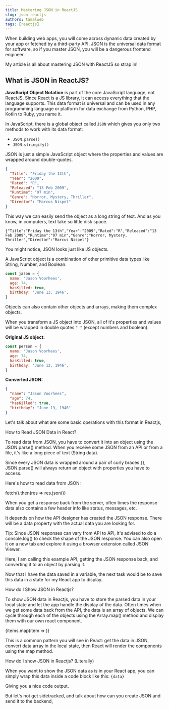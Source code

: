 ```yaml
---
title: Mastering JSON in ReactJS
slug: json-reactjs
authors: tamalweb
tags: [reactjs]
---
```


When building web apps, you will come across dynamic data created by your app or fetched by a third-party API. JSON is the universal data format for software, so if you master JSON, you will be a dangerous frontend engineer.

My article is all about mastering JSON with ReactJS so strap in!

<!-- truncate -->

## What is JSON in ReactJS?

**JavaScript Object Notation** is part of the core JavaScript language, not ReactJS. Since React is a JS library, it can access everything that the language supports. This data format is universal and can be used in any programming language or platform for data exchange from Python, PHP, Kotlin to Ruby, you name it.

In JavaScript, there is a global object called `JSON` which gives you only two methods to work with its data format:

- `JSON.parse()`
- `JSON.stringify()`

JSON is just a simple JavaScript object where the properties and values are wrapped around double-quotes.

```json title=freddy.json
{
  "Title": "Friday the 13th",
  "Year": "2009",
  "Rated": "R",
  "Released": "13 Feb 2009",
  "Runtime": "97 min",
  "Genre": "Horror, Mystery, Thriller",
  "Director": "Marcus Nispel"
}
```

This way we can easily send the object as a long string of text. And as you know, in computers, text take so little disk space.

`{"Title":"Friday the 13th","Year":"2009","Rated":"R","Released":"13 Feb 2009","Runtime":"97 min","Genre":"Horror, Mystery, Thriller","Director":"Marcus Nispel"}`

You might notice, JSON looks just like JS objects.

A JavaScript object is a combination of other primitive data types like String, Number, and Boolean.

```js title=script.js
const jason = {
  name: 'Jason Voorhees',
  age: 74,
  hasKilled: true,
  birthday: 'June 13, 1946',
}
```

Objects can also contain other objects and arrays, making them complex objects.

When you transform a JS object into JSON, all of it's properties and values will be wrapped in double quotes `" "` (except numbers and boolean).

**Original JS object:**

```js title=data.js
const person = {
  name: 'Jason Voorhees',
  age: 74,
  hasKilled: true,
  birthday: 'June 13, 1946',
}
```

**Converted JSON:**

```json title=data.json
{
  "name": "Jason Voorhees",
  "age": 74,
  "hasKilled": true,
  "birthday": "June 13, 1946"
}
```

Let's talk about what are some basic operations with this format in Reactjs,

How to Read JSON Data in React?

To read data from JSON, you have to convert it into an object using the JSON.parse() method. When you receive some JSON from an API or from a file, it's like a long piece of text (String data).

Since every JSON data is wrapped around a pair of curly braces {}, JSON.parse() will always return an object with properties you have to access.

Here's how to read data from JSON:

fetch().then(res => res.json())

When you get a response back from the server, often times the response data also contains a few header info like status, messages, etc.

It depends on how the API designer has created the JSON response. There will be a data property with the actual data you are looking for.

Tip: Since JSON responses can vary from API to API, it's advised to do a console.log() to check the shape of the JSON response. You can also open it on a new tab and explore it using a browser extension called JSON Viewer.

Here, I am calling this example API, getting the JSON response back, and converting it to an object by parsing it.

Now that I have the data saved in a variable, the next task would be to save this data in a state for my React app to display.

How do I Show JSON in Reactjs?

To show JSON data in Reactjs, you have to store the parsed data in your local state and let the app handle the display of the data. Often times when we get some data back from the API, the data is an array of objects. We can cycle through each of the objects using the Array.map() method and display them with our own react component.

{items.map(item => <Component key={item.slug} slug={item.slug} title={item.title} />)}

This is a common pattern you will see in React: get the data in JSON, convert data array in the local state, then React will render the components using the map method.

How do I show JSON in Reactjs? (Literally)

When you want to show the JSON data as is in your React app, you can simply wrap this data inside a code block like this: <code>{data}</code>

Giving you a nice code output.

But let's not get sidetracked, and talk about how can you create JSON and send it to the backend,
